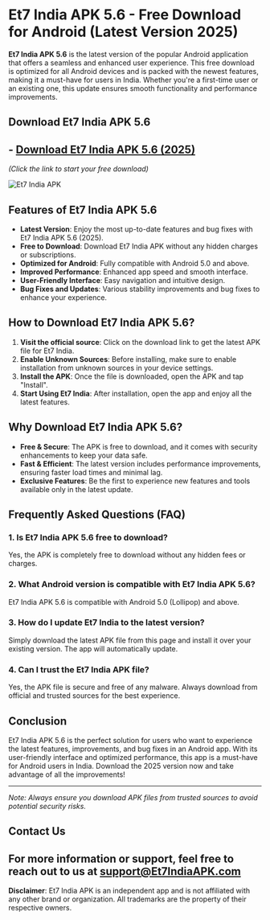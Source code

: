# Et7 India APK 5.6 - Free Download for Android (Latest Version 2025)

**Et7 India APK 5.6** is the latest version of the popular Android application that offers a seamless and enhanced user experience. This free download is optimized for all Android devices and is packed with the newest features, making it a must-have for users in India. Whether you're a first-time user or an existing one, this update ensures smooth functionality and performance improvements.

## Download Et7 India APK 5.6

## - [Download Et7 India APK 5.6 (2025)](https://www.apkbros.com/et7-india-apk/)  
  *(Click the link to start your free download)*

![Et7 India APK](https://github.com/user-attachments/assets/c03d80b8-41a2-4cbc-ad24-2521c77d0969)

## Features of Et7 India APK 5.6

- **Latest Version**: Enjoy the most up-to-date features and bug fixes with Et7 India APK 5.6 (2025).
- **Free to Download**: Download Et7 India APK without any hidden charges or subscriptions.
- **Optimized for Android**: Fully compatible with Android 5.0 and above.
- **Improved Performance**: Enhanced app speed and smooth interface.
- **User-Friendly Interface**: Easy navigation and intuitive design.
- **Bug Fixes and Updates**: Various stability improvements and bug fixes to enhance your experience.

## How to Download Et7 India APK 5.6?

1. **Visit the official source**: Click on the download link to get the latest APK file for Et7 India.
2. **Enable Unknown Sources**: Before installing, make sure to enable installation from unknown sources in your device settings.
3. **Install the APK**: Once the file is downloaded, open the APK and tap "Install".
4. **Start Using Et7 India**: After installation, open the app and enjoy all the latest features.

## Why Download Et7 India APK 5.6?

- **Free & Secure**: The APK is free to download, and it comes with security enhancements to keep your data safe.
- **Fast & Efficient**: The latest version includes performance improvements, ensuring faster load times and minimal lag.
- **Exclusive Features**: Be the first to experience new features and tools available only in the latest update.

## Frequently Asked Questions (FAQ)

### 1. **Is Et7 India APK 5.6 free to download?**
Yes, the APK is completely free to download without any hidden fees or charges.

### 2. **What Android version is compatible with Et7 India APK 5.6?**
Et7 India APK 5.6 is compatible with Android 5.0 (Lollipop) and above.

### 3. **How do I update Et7 India to the latest version?**
Simply download the latest APK file from this page and install it over your existing version. The app will automatically update.

### 4. **Can I trust the Et7 India APK file?**
Yes, the APK file is secure and free of any malware. Always download from official and trusted sources for the best experience.


## Conclusion

Et7 India APK 5.6 is the perfect solution for users who want to experience the latest features, improvements, and bug fixes in an Android app. With its user-friendly interface and optimized performance, this app is a must-have for Android users in India. Download the 2025 version now and take advantage of all the improvements!

---

*Note: Always ensure you download APK files from trusted sources to avoid potential security risks.*

## Contact Us

For more information or support, feel free to reach out to us at support@Et7IndiaAPK.com
---

**Disclaimer**: Et7 India APK is an independent app and is not affiliated with any other brand or organization. All trademarks are the property of their respective owners.
